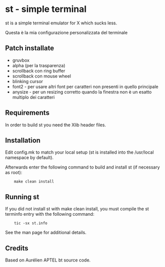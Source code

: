 
# st - simple terminal
st is a simple terminal emulator for X which sucks less.

Questa è la mia configurazione personalizzata del terminale

## Patch installate
- gruvbox
- alpha (per la trasparenza)
- scrollback con ring buffer
- scrollback con mouse wheel
- blinking cursor
- font2 - per usare altri font per caratteri non presenti in quello principale
- anysize - per un resizing corretto quando la finestra non è un esatto multiplo dei caratteri


## Requirements
In order to build st you need the Xlib header files.


## Installation
Edit config.mk to match your local setup (st is installed into
the /usr/local namespace by default).

Afterwards enter the following command to build and install st (if
necessary as root):

```
    make clean install
```

## Running st
If you did not install st with make clean install, you must compile
the st terminfo entry with the following command:

```
    tic -sx st.info
```

See the man page for additional details.

## Credits
Based on Aurélien APTEL <aurelien dot aptel at gmail dot com> bt source code.

